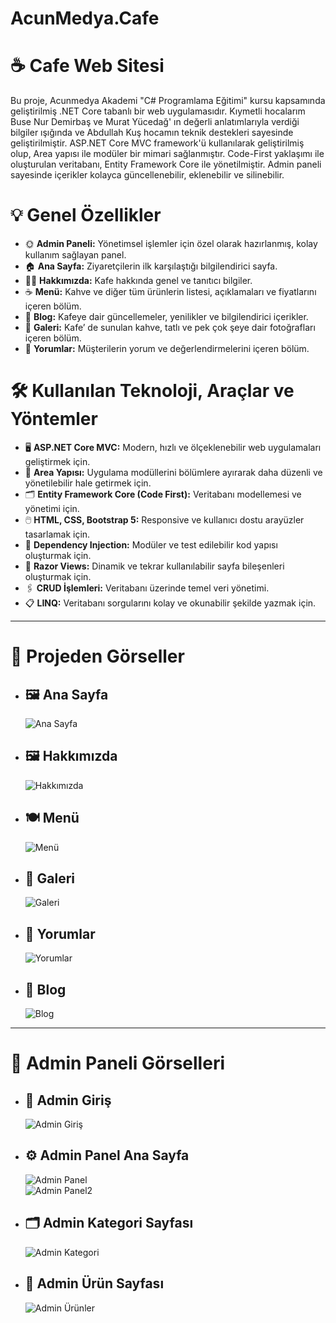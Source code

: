 # AcunMedya.Cafe

# ☕ Cafe Web Sitesi

Bu proje, Acunmedya Akademi "C# Programlama Eğitimi" kursu kapsamında geliştirilmiş .NET Core tabanlı bir web uygulamasıdır. Kıymetli hocalarım Buse Nur Demirbaş ve Murat Yücedağ' ın değerli anlatımlarıyla verdiği bilgiler ışığında ve Abdullah Kuş hocamın teknik destekleri sayesinde geliştirilmiştir.  ASP.NET Core MVC framework'ü kullanılarak geliştirilmiş olup, Area yapısı ile modüler bir mimari sağlanmıştır. Code-First yaklaşımı ile oluşturulan veritabanı, Entity Framework Core ile yönetilmiştir. Admin paneli sayesinde içerikler kolayca güncellenebilir, eklenebilir ve silinebilir.

# 💡 Genel Özellikler
- 🌞 **Admin Paneli:** Yönetimsel işlemler için özel olarak hazırlanmış, kolay kullanım sağlayan panel.
- 🏠 **Ana Sayfa:** Ziyaretçilerin ilk karşılaştığı bilgilendirici sayfa.
- 👩‍💻 **Hakkımızda:** Kafe hakkında genel ve tanıtıcı bilgiler.
- ☕ **Menü:** Kahve ve diğer tüm ürünlerin listesi, açıklamaları ve fiyatlarını içeren bölüm.
- 📰 **Blog:** Kafeye dair güncellemeler, yenilikler ve bilgilendirici içerikler.
- 📸 **Galeri:** Kafe’ de sunulan kahve, tatlı ve pek çok şeye dair fotoğrafları içeren bölüm.
- 📱 **Yorumlar:** Müşterilerin yorum ve değerlendirmelerini içeren bölüm.

# 🛠 Kullanılan Teknoloji, Araçlar ve Yöntemler
- 🖥️ **ASP.NET Core MVC:** Modern, hızlı ve ölçeklenebilir web uygulamaları geliştirmek için.
- 📁 **Area Yapısı:** Uygulama modüllerini bölümlere ayırarak daha düzenli ve yönetilebilir hale getirmek için.
- 🗂️ **Entity Framework Core (Code First):** Veritabanı modellemesi ve yönetimi için.
- 🖱️ **HTML, CSS, Bootstrap 5:** Responsive ve kullanıcı dostu arayüzler tasarlamak için.
- 🔧 **Dependency Injection:** Modüler ve test edilebilir kod yapısı oluşturmak için.
- 📝 **Razor Views:** Dinamik ve tekrar kullanılabilir sayfa bileşenleri oluşturmak için.
- 🖇️ **CRUD İşlemleri:** Veritabanı üzerinde temel veri yönetimi.
- 📋 **LINQ:** Veritabanı sorgularını kolay ve okunabilir şekilde yazmak için.

---

# 📸 Projeden Görseller

- ## 🖼️ **Ana Sayfa**  
  ![Ana Sayfa](https://github.com/Burcu03/AcunMedya.Cafe/AcunMedya.Coffe/raw/master/wwwroot/images/anasayfa.png)

- ## 🖼️ **Hakkımızda**  
  ![Hakkımızda](https://github.com/Burcu03/AcunMedya.Cafe/raw/master/wwwroot/images/hakkimizda.png)

- ## 🍽 **Menü**  
  ![Menü](https://github.com/Burcu03/AcunMedya.Cafe/raw/master/wwwroot/images/menu.png)

- ## 📸 **Galeri**  
  ![Galeri](https://github.com/Burcu03/AcunMedya.Cafe/raw/master/wwwroot/images/galeri.png)

- ## 💬 **Yorumlar**  
  ![Yorumlar](https://github.com/Burcu03/AcunMedya.Cafe/raw/master/wwwroot/images/yorumlar.png)

- ## 📰 **Blog**  
  ![Blog](https://github.com/Burcu03/AcunMedya.Cafe/raw/master/wwwroot/images/blog.png)

---

# 🔐 Admin Paneli Görselleri

- ## 🔑 **Admin Giriş**  
  ![Admin Giriş](https://github.com/Burcu03/AcunMedya.Cafe/raw/master/wwwroot/images/login.png)

- ## ⚙️ **Admin Panel Ana Sayfa**  
  ![Admin Panel](https://github.com/Burcu03/AcunMedya.Cafe/raw/master/wwwroot/images/dashboard.png)  
  ![Admin Panel2](https://github.com/Burcu03/AcunMedya.Cafe/raw/master/wwwroot/images/dashboard2.png)

- ## 🗂 **Admin Kategori Sayfası**  
  ![Admin Kategori](https://github.com/Burcu03/AcunMedya.Cafe/raw/master/wwwroot/images/admin-kategori.png)

- ## 🍔 **Admin Ürün Sayfası**  
  ![Admin Ürünler](https://github.com/Burcu03/AcunMedya.Cafe/raw/master/wwwroot/images/admin-urunler.png)
